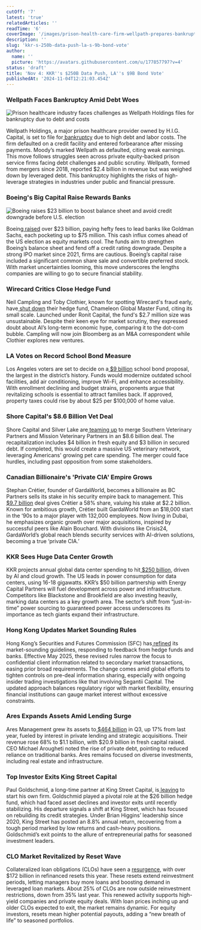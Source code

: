 ```yaml
---
cutOff: '7'
latest: 'true'
relatedArticles: ''
readTime: '6'
coverImage: '/images/prison-health-care-firm-wellpath-prepares-bankruptcy-filing-UyND.webp'
description: ''
slug: 'kkr-s-250b-data-push-la-s-9b-bond-vote'
author:
  name: ''
  picture: 'https://avatars.githubusercontent.com/u/177857797?v=4'
status: 'draft'
title: 'Nov 4: KKR''s $250B Data Push, LA''s $9B Bond Vote'
publishedAt: '2024-11-04T12:21:03.454Z'
---
```


### Wellpath Faces Bankruptcy Amid Debt Woes

![Prison healthcare industry faces challenges as Wellpath Holdings files for bankruptcy due to debt and costs](/images/prison-health-care-firm-wellpath-prepares-bankruptcy-filing-IzOT.webp)

Wellpath Holdings, a major prison healthcare provider owned by H.I.G. Capital, is set to file for[ bankruptcy](https://www.bnnbloomberg.ca/investing/2024/11/01/prison-health-care-firm-wellpath-prepares-bankruptcy-filing/) due to high debt and labor costs. The firm defaulted on a credit facility and entered forbearance after missing payments. Moody’s marked Wellpath as defaulted, citing weak earnings. This move follows struggles seen across private equity-backed prison service firms facing debt challenges and public scrutiny. Wellpath, formed from mergers since 2018, reported $2.4 billion in revenue but was weighed down by leveraged debt. This bankruptcy highlights the risks of high-leverage strategies in industries under public and financial pressure.

### Boeing's Big Capital Raise Rewards Banks

![Boeing raises $23 billion to boost balance sheet and avoid credit downgrade before U.S. election](/images/boeing-bankers-raise-to-300-million-in-capital-raise-fees-gwOD.webp)

Boeing[ raised](https://www.bnnbloomberg.ca/business/2024/11/01/boeing-bankers-grab-up-to-300-million-in-capital-raise-fees/) over $23 billion, paying hefty fees to lead banks like Goldman Sachs, each pocketing up to $75 million. This cash influx comes ahead of the US election as equity markets cool. The funds aim to strengthen Boeing’s balance sheet and fend off a credit rating downgrade. Despite a strong IPO market since 2021, firms are cautious. Boeing’s capital raise included a significant common share sale and convertible preferred stock. With market uncertainties looming, this move underscores the lengths companies are willing to go to secure financial stability.

### Wirecard Critics Close Hedge Fund

Neil Campling and Toby Clothier, known for spotting Wirecard's fraud early, have[ shut down](https://www.hedgeweek.com/size-constraints-prompt-wirecard-critics-to-close-hedge-fund/) their hedge fund, Chameleon Global Master Fund, citing its small scale. Launched under Ronit Capital, the fund's $2.7 million size was unsustainable. Despite their keen eye for market scrutiny, they expressed doubt about AI’s long-term economic hype, comparing it to the dot-com bubble. Campling will now join Bloomberg as an M&A correspondent while Clothier explores new ventures.

### LA Votes on Record School Bond Measure

Los Angeles voters are set to decide on a[ $9 billion](https://www.bnnbloomberg.ca/investing/2024/11/01/la-voters-to-decide-on-record-9-billion-of-bonds-for-schools/) school bond proposal, the largest in the district’s history. Funds would modernize outdated school facilities, add air conditioning, improve Wi-Fi, and enhance accessibility. With enrollment declining and budget strains, proponents argue that revitalizing schools is essential to attract families back. If approved, property taxes could rise by about $25 per $100,000 of home value.

### Shore Capital's $8.6 Billion Vet Deal

Shore Capital and Silver Lake are[ teaming up](https://www.bnnbloomberg.ca/business/company-news/2024/11/01/shore-capital-silver-lake-in-talks-over-86-billion-pet-care-deal/) to merge Southern Veterinary Partners and Mission Veterinary Partners in an $8.6 billion deal. The recapitalization includes $4 billion in fresh equity and $3 billion in secured debt. If completed, this would create a massive US veterinary network, leveraging Americans' growing pet care spending. The merger could face hurdles, including past opposition from some stakeholders.

### Canadian Billionaire's 'Private CIA' Empire Grows

Stephan Crétier, founder of GardaWorld, becomes a billionaire as BC Partners sells its stake in his security empire back to management. This[ $9.7 billion](https://www.bloomberg.com/news/articles/2024-11-01/canadian-in-dubai-becomes-billionaire-with-private-cia-empire?embedded-checkout=true) deal gives Crétier a 58% share, valuing his stake at $2.2 billion. Known for ambitious growth, Crétier built GardaWorld from an $18,000 start in the ‘90s to a major player with 132,000 employees. Now living in Dubai, he emphasizes organic growth over major acquisitions, inspired by successful peers like Alain Bouchard. With divisions like Crisis24, GardaWorld’s global reach blends security services with AI-driven solutions, becoming a true ‘private CIA.’

### KKR Sees Huge Data Center Growth

KKR projects annual global data center spending to hit[ $250 billion](https://www.bnnbloomberg.ca/business/technology/2024/11/01/kkr-sees-250-billion-of-annual-spending-from-data-center-boom/), driven by AI and cloud growth. The US leads in power consumption for data centers, using 16-18 gigawatts. KKR’s $50 billion partnership with Energy Capital Partners will fuel development across power and infrastructure. Competitors like Blackstone and Brookfield are also investing heavily, marking data centers as a key growth area. The sector’s shift from “just-in-time” power sourcing to guaranteed power access underscores its importance as tech giants expand their infrastructure.

### Hong Kong Updates Market Sounding Rules

Hong Kong’s Securities and Futures Commission (SFC) has[ refined](https://www.hedgeweek.com/hong-kong-eases-market-sounding-rules-for-listed-securities/#:~:text=Hong%20Kong's%20Securities%20and%20Futures,to%20a%20report%20by%20Bloomberg.) its market-sounding guidelines, responding to feedback from hedge funds and banks. Effective May 2025, these revised rules narrow the focus to confidential client information related to secondary market transactions, easing prior broad requirements. The change comes amid global efforts to tighten controls on pre-deal information sharing, especially with ongoing insider trading investigations like that involving Segantii Capital. The updated approach balances regulatory rigor with market flexibility, ensuring financial institutions can gauge market interest without excessive constraints.

### Ares Expands Assets Amid Lending Surge

Ares Management grew its assets to[ $464 billion](https://www.bnnbloomberg.ca/business/company-news/2024/11/01/ares-grows-cash-pool-as-demand-for-private-lending-soars/) in Q3, up 17% from last year, fueled by interest in private lending and strategic acquisitions. Their revenue rose 68% to $1.1 billion, with $20.9 billion in fresh capital raised. CEO Michael Arougheti noted the rise of private debt, pointing to reduced reliance on traditional banks. Ares remains focused on diverse investments, including real estate and infrastructure.

### Top Investor Exits King Street Capital

Paul Goldschmid, a long-time partner at King Street Capital, is[ leaving](https://www.bnnbloomberg.ca/investing/2024/11/01/king-street-loses-a-top-investor-at-its-credit-hedge-fund/) to start his own firm. Goldschmid played a pivotal role at the $26 billion hedge fund, which had faced asset declines and investor exits until recently stabilizing. His departure signals a shift at King Street, which has focused on rebuilding its credit strategies. Under Brian Higgins’ leadership since 2020, King Street has posted an 8.8% annual return, recovering from a tough period marked by low returns and cash-heavy positions. Goldschmid’s exit points to the allure of entrepreneurial paths for seasoned investment leaders.

### CLO Market Revitalized by Reset Wave

Collateralized loan obligations (CLOs) have seen a [resurgence](https://www.bnnbloomberg.ca/investing/2024/11/01/reset-wave-injects-new-life-into-1-trillion-clo-market/), with over $172 billion in refinanced resets this year. These resets extend reinvestment periods, letting managers buy more loans and boosting demand in leveraged loan markets. About 25% of CLOs are now outside reinvestment restrictions, down from 35% last year. This renewed activity supports high-yield companies and private equity deals. With loan prices inching up and older CLOs expected to exit, the market remains dynamic. For equity investors, resets mean higher potential payouts, adding a “new breath of life” to seasoned portfolios.